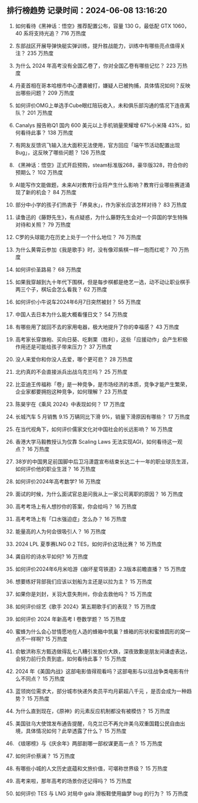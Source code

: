 
## 排行榜趋势 记录时间：2024-06-08 13:16:20
  
  1. 如何看待《黑神话：悟空》推荐配置公布，容量 130 G，最低配 GTX 1060，40 系将支持光追？ 716 万热度
    
  2. 东部战区开展导弹快艇实弹训练，提升胜战能力，训练中有哪些亮点值得关注？ 235 万热度
    
  3. 为什么 2024 年高考没有全国乙卷了，你对全国乙卷有哪些记忆？ 223 万热度
    
  4. 丹麦首相在哥本哈根市中心遭袭被打，嫌疑人已被拘捕，具体情况如何？反映出哪些问题？ 209 万热度
    
  5. 如何评价OMG上单选手Cube眼红陪玩收入，未和俱乐部沟通的情况下连夜离队？ 201 万热度
    
  6. Canalys 报告称Q1 国内 600 美元以上手机销量荣耀增 67%小米降 43%，如何看待此事？ 138 万热度
    
  7. 有网友反馈讯飞输入法大面积无法使用，官方回应「端午节活动配置出现 Bug」，这反映了哪些问题？ 126 万热度
    
  8. 《黑神话：悟空》正式开启预购，steam标准版268，豪华版328，符合你的预期么？ 102 万热度
    
  9. AI能写作文能做题，未来AI对教育行业将产生什么影响？教育行业哪些赛道涌现了新的机会？ 84 万热度
    
  10. 部分中小学的孩子们热衷于「养臭水」，作为家长应该怎样对待？ 83 万热度
    
  11. 读鲁迅的《藤野先生》，有点疑惑，为什么藤野先生会对一个异国的学生特殊对待和关照？ 79 万热度
    
  12. C罗的头球能力在历史上处于一个什么地位？ 76 万热度
    
  13. 为什么黄霄云参加《我是歌手》时，没有像邓紫棋一样一炮而红呢？ 70 万热度
    
  14. 如何评价圣路易？ 68 万热度
    
  15. 如果我穿越到九十年代下围棋，但是每步棋都是绝艺一选，动不动让职业棋手两三个子，棋坛会怎么看我？ 62 万热度
    
  16. 如何评价小牛说车2024年6月7日突然被封？ 55 万热度
    
  17. 中国人去日本为什么能大概看懂日文？ 54 万热度
    
  18. 有哪些用了就回不去的家用电器，极大地提升了你的幸福感？ 43 万热度
    
  19. 高考家长穿旗袍、买向日葵、吃剩栗（胜利），这些「应援动作」会产生积极作用还是可能给孩子带来压力？ 37 万热度
    
  20. 没人来爱你和你没人去爱，哪个更可悲？ 28 万热度
    
  21. 北约真的不会直接派兵出战乌克兰吗？ 25 万热度
    
  22. 比亚迪王传福称「卷」是一种竞争，是市场经济的本质，竞争才能产生繁荣，企业家都要拥抱这种竞争，如何理解？ 23 万热度
    
  23. 陈昊宇在《乘风 2024》中表现如何？ 17 万热度
    
  24. 长城汽车 5 月销售 9.15 万辆同比下滑 9%，销量下滑原因有哪些？ 17 万热度
    
  25. 在当代视角下，如何评价儒家文化对中国社会的长远影响？ 16 万热度
    
  26. 香港大学马毅教授认为仅靠 Scaling Laws 无法实现AGI，如何看待这一观点？ 16 万热度
    
  27. 38岁的中国男足前国脚中后卫冯潇霆宣布结束长达二十一年的职业球员生涯，如何评价他的职业生涯？ 16 万热度
    
  28. 如何评价2024年高考数学? 16 万热度
    
  29. 面试的时候，为什么面试官总是问我从上一家公司离职的原因？ 16 万热度
    
  30. 高考考场上有人想抄你的答案，你会给吗？ 16 万热度
    
  31. 高考考场上有「口水强迫症」怎么办？ 16 万热度
    
  32. 能量高的人为何会很吸引人？ 16 万热度
    
  33. 2024 LPL 夏季赛LNG 0:2 TES，如何评价这场比赛？ 16 万热度
    
  34. 龚自珍的诗水平如何? 16 万热度
    
  35. 如何评价2024年6月米哈游《崩坏星穹铁道》2.3版本前瞻直播？ 15 万热度
    
  36. 想要练好背部我们应该以划船为主还是以拉为主？ 15 万热度
    
  37. 如果你是刘封，关羽大意失荆州，你会去救他吗？ 15 万热度
    
  38. 如何评价综艺《歌手 2024》第五期歌手们的表现？ 15 万热度
    
  39. 如何评价 2024 年新高考 I 卷数学题？ 15 万热度
    
  40. 蜜蜂为什么会心甘情愿地在人造的蜂箱中筑巢？蜂箱的形状和蜜蜂圆形的窝一点不一样啊? 15 万热度
    
  41. 俞敏洪称东方甄选做得乱七八糟引发股价大跌，深夜致歉是朋友间谦虚表达，会努力前行负责到底，如何看待此事？ 15 万热度
    
  42. 2024 年《美国内战》这部电影值得观看吗？这部电影与以往战争类电影有什么不同点？ 15 万热度
    
  43. 蓝领岗位需求大，部分城市快递外卖员平均月薪超八千元 ，是否会成为一种趋势？ 15 万热度
    
  44. 为什么直到现在，《原神》的元素反应机制都没有被模仿？ 15 万热度
    
  45. 美国驻乌大使馆发布通告提醒，乌克兰已不再允许美乌双重国籍公民自由出境，具体情况如何？此举透露了什么？ 15 万热度
    
  46. 《琅琊榜》与《庆余年》两部剧哪一部权谋更高一点？ 15 万热度
    
  47. 如何评价蔡澜？ 15 万热度
    
  48. 有哪些小城的人文历史底蕴和文旅价值，可堪称世界级？ 15 万热度
    
  49. 高考来啦，那年高考的场景你还记得吗？ 15 万热度
    
  50. 如何评价 TES 与 LNG 对局中 gala 滑板鞋使用幽梦 bug 的行为？ 15 万热度
    
